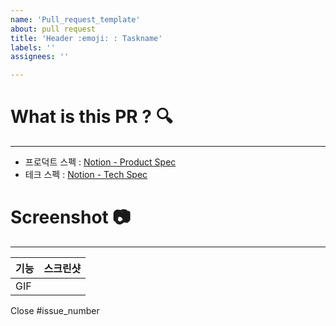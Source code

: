 ```yaml
---
name: 'Pull_request_template'
about: pull request 
title: 'Header :emoji: : Taskname'
labels: ''
assignees: ''

---
```


# What is this PR ? 🔍
---
- 프로덕트 스펙 : [Notion - Product Spec](#)
- 테크 스펙 : [Notion - Tech Spec](#)

# Screenshot 📷
---
|기능|스크린샷|
|---|---|
|GIF|![]()|

Close #issue_number